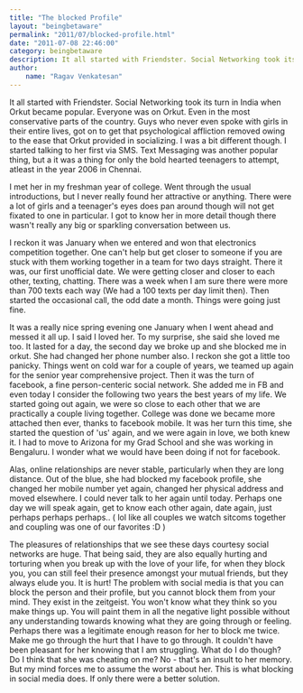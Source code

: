 ```yaml
---
title: "The blocked Profile"
layout: "beingbetaware"
permalink: "2011/07/blocked-profile.html"
date: "2011-07-08 22:46:00"
category: beingbetaware
description: It all started with Friendster. Social Networking took its turn in India when Orkut became popular. Everyone was in Orkut. Even in the most conservative parts of the country. 
author: 
    name: "Ragav Venkatesan"
---
```


<p>It all started with Friendster. Social Networking took its turn in India when Orkut became 
popular. Everyone was on Orkut. Even in the most conservative parts of the country. Guys who never 
even spoke with girls in their entire lives, got on to get that psychological affliction removed 
owing to the ease that Orkut provided in socializing. I was a bit different though. 
I started talking to her first via SMS. Text Messaging was another popular thing, but a it was a 
thing for only the bold hearted teenagers to attempt, atleast in the year 2006 in Chennai. </p>

<p>I met her in my freshman year of college. Went through the usual introductions, but I never 
really found her attractive or anything. There were a lot of girls and a teenager's eyes does pan 
around though will not get fixated to one in particular. I got to know her in more detail though 
there wasn't really any big or sparkling conversation between us. </p>

<p>I reckon it was January when we entered and won that electronics competition together. One can't 
help but get closer to someone if you are stuck with them working together in a team for two days 
straight. There it was, our first unofficial date. We were getting closer and closer to each other, 
texting, chatting. There was a week when I am sure there were more than 700 texts each way (We had 
a 100 texts per day limit then). Then started the occasional call, the odd date a month. Things 
were going just fine.</p>

<p>It was a really nice spring evening one January when I went ahead and messed it all up. I said 
I loved her. To my surprise, she said she loved me too. It lasted for a day, the second day we broke
 up and she blocked me in orkut. She had changed her phone number also. I reckon she got a little 
 too panicky. Things went on cold war for a couple of years, we teamed up again for the senior year
 comprehensive project. Then it was the turn of facebook, a fine person-centeric social network. 
 She added me in FB and even today I consider the following two years the best years of my life. 
 We started going out again, we were so close to each other that we are practically a couple living 
 together. College was done we became more attached then ever, thanks to facebook mobile. It was her
 turn this time, she started the question of 'us' again, and we were again in love, we both knew it.
 I had to move to Arizona for my Grad School and she was working in Bengaluru. I wonder what we 
 would have been doing if not for facebook.</p>

<p>Alas, online relationships are never stable, particularly when they are long distance. Out of the
 blue, she had blocked my facebook profile, she changed her mobile number yet again, changed her 
 physical address and moved elsewhere. I could never talk to her again until today. Perhaps one day 
 we will speak again, get to know each other again, date again, just perhaps perhaps perhaps.. 
 ( lol like all couples we watch sitcoms together and coupling was one of our favorites :D )</p>

<p>The pleasures of relationships that we see these days courtesy social networks are huge. That 
being said, they are also equally hurting and torturing when you break up with the love of your 
life, for when they block you, you can still feel their presence amongst your mutual friends, but 
they always elude you. It is hurt! The problem with social media is that you can block the person
and their profile, but you cannot block them from your mind. They exist in the zeitgeist. You 
won't know what they think so you make things up. You will paint them in all the negative light 
possible without any understanding towards knowing what they are going through or feeling. Perhaps 
there was a legitimate enough reason for her to block me twice. Make me go through the hurt that I 
have to go through. It couldn't have been pleasant for her knowing that I am struggling. What do I 
do though? Do I think that she was cheating on me? No - that's an insult to her memory. But my mind
forces me to assume the worst about her. This is what blocking in social media does. If only there 
were a better solution.</p>